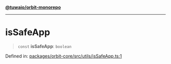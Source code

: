 [**@tuwaio/orbit-monorepo**](../../../README.md)

***

# isSafeApp

> `const` **isSafeApp**: `boolean`

Defined in: [packages/orbit-core/src/utils/isSafeApp.ts:1](https://github.com/TuwaIO/orbit/blob/4c98d18e74e3b6494c65a06d0224403600792e2b/packages/orbit-core/src/utils/isSafeApp.ts#L1)
